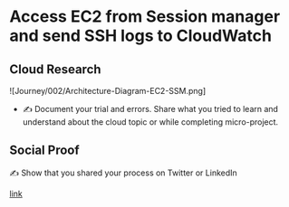 <!-- This is a template you can use for quick progress days. It removes a lot of the steps we encourage you to share in the longer template 000-DAY-ARTICLE-LONG-TEMPLATE.MD-->

# Access EC2 from Session manager and send SSH logs to CloudWatch

## Cloud Research
![Journey/002/Architecture-Diagram-EC2-SSM.png]
- ✍️ Document your trial and errors. Share what you tried to learn and understand about the cloud topic or while completing micro-project.

## Social Proof

✍️ Show that you shared your process on Twitter or LinkedIn

[link](link)

